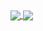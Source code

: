 <!--
<a href="#">
  <img src="https://github-readme-stats.vercel.app/api?username=elvybean&count_private=true&show_icons=true" />
</a>
-->
<a href="#">
<img align=center src="https://github-readme-streak-stats.herokuapp.com/?user=elvybean"/>
</a>
  
<a href="#">
  <img align=center src="https://github-readme-stats.vercel.app/api/top-langs/?username=elvybean&layout=compact&count_private=true" />
</a>
